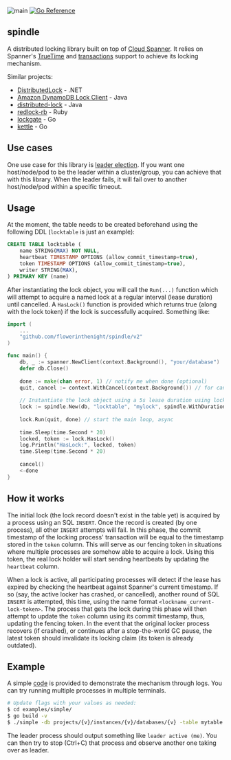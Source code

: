 ![main](https://github.com/flowerinthenight/spindle/workflows/main/badge.svg)
[![Go Reference](https://pkg.go.dev/badge/github.com/flowerinthenight/spindle.svg)](https://pkg.go.dev/github.com/flowerinthenight/spindle)

## spindle
A distributed locking library built on top of [Cloud Spanner](https://cloud.google.com/spanner/). It relies on Spanner's [TrueTime](https://cloud.google.com/spanner/docs/true-time-external-consistency) and [transactions](https://cloud.google.com/spanner/docs/transactions) support to achieve its locking mechanism.

Similar projects:
* [DistributedLock](https://github.com/madelson/DistributedLock) - .NET
* [Amazon DynamoDB Lock Client](https://github.com/awslabs/amazon-dynamodb-lock-client) - Java
* [distributed-lock](https://github.com/alturkovic/distributed-lock) - Java
* [redlock-rb](https://github.com/leandromoreira/redlock-rb) - Ruby
* [lockgate](https://github.com/werf/lockgate) - Go
* [kettle](https://github.com/flowerinthenight/kettle) - Go

## Use cases
One use case for this library is [leader election](https://en.wikipedia.org/wiki/Leader_election). If you want one host/node/pod to be the leader within a cluster/group, you can achieve that with this library. When the leader fails, it will fail over to another host/node/pod within a specific timeout.

## Usage
At the moment, the table needs to be created beforehand using the following DDL (`locktable` is just an example):
```SQL
CREATE TABLE locktable (
    name STRING(MAX) NOT NULL,
    heartbeat TIMESTAMP OPTIONS (allow_commit_timestamp=true),
    token TIMESTAMP OPTIONS (allow_commit_timestamp=true),
    writer STRING(MAX),
) PRIMARY KEY (name)
```

After instantiating the lock object, you will call the `Run(...)` function which will attempt to acquire a named lock at a regular interval (lease duration) until cancelled. A `HasLock()` function is provided which returns true (along with the lock token) if the lock is successfully acquired. Something like:

```go
import (
    ...
    "github.com/flowerinthenight/spindle/v2"
)

func main() {
    db, _ := spanner.NewClient(context.Background(), "your/database")
    defer db.Close()
    
    done := make(chan error, 1) // notify me when done (optional)
    quit, cancel := context.WithCancel(context.Background()) // for cancel
    
    // Instantiate the lock object using a 5s lease duration using locktable above.
    lock := spindle.New(db, "locktable", "mylock", spindle.WithDuration(5000))
    
    lock.Run(quit, done) // start the main loop, async
    
    time.Sleep(time.Second * 20)
    locked, token := lock.HasLock()
    log.Println("HasLock:", locked, token)
    time.Sleep(time.Second * 20)
    
    cancel()
    <-done
}
```

## How it works
The initial lock (the lock record doesn't exist in the table yet) is acquired by a process using an SQL `INSERT`. Once the record is created (by one process), all other `INSERT` attempts will fail. In this phase, the commit timestamp of the locking process' transaction will be equal to the timestamp stored in the `token` column. This will serve as our fencing token in situations where multiple processes are somehow able to acquire a lock. Using this token, the real lock holder will start sending heartbeats by updating the `heartbeat` column.

When a lock is active, all participating processes will detect if the lease has expired by checking the heartbeat against Spanner's current timestamp. If so (say, the active locker has crashed, or cancelled), another round of SQL `INSERT` is attempted, this time, using the name format `<lockname_current-lock-token>`. The process that gets the lock during this phase will then attempt to update the `token` column using its commit timestamp, thus, updating the fencing token. In the event that the original locker process recovers (if crashed), or continues after a stop-the-world GC pause, the latest token should invalidate its locking claim (its token is already outdated).

## Example
A simple [code](./examples/simple/main.go) is provided to demonstrate the mechanism through logs. You can try running multiple processes in multiple terminals.

```bash
# Update flags with your values as needed:
$ cd examples/simple/
$ go build -v
$ ./simple -db projects/{v}/instances/{v}/databases/{v} -table mytable -name mylock
```

The leader process should output something like `leader active (me)`. You can then try to stop (Ctrl+C) that process and observe another one taking over as leader.
